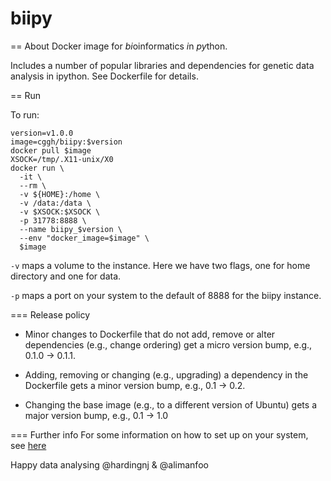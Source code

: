 # biipy
== About
Docker image for *bi*oinformatics *i*n *py*thon.

Includes a number of popular libraries and dependencies for genetic data analysis in ipython. See Dockerfile for details.

== Run

To run:

    version=v1.0.0
    image=cggh/biipy:$version
    docker pull $image
    XSOCK=/tmp/.X11-unix/X0
    docker run \
      -it \
      --rm \
      -v ${HOME}:/home \
      -v /data:/data \
      -v $XSOCK:$XSOCK \
      -p 31778:8888 \
      --name biipy_$version \
      --env "docker_image=$image" \
      $image

`-v` maps a volume to the instance. Here we have two flags, one for home directory and one for data.

`-p` maps a port on your system to the default of 8888 for the biipy instance.

=== Release policy

- Minor changes to Dockerfile that do not add, remove or alter dependencies (e.g., change ordering) get a micro version bump, e.g., 0.1.0 -> 0.1.1.

- Adding, removing or changing (e.g., upgrading) a dependency in the Dockerfile gets a minor version bump, e.g., 0.1 -> 0.2.

- Changing the base image (e.g., to a different version of Ubuntu) gets a major version bump, e.g., 0.1 -> 1.0

=== Further info
For some information on how to set up on your system, see [here](http://hardingnj.github.io/Using-docker/)

Happy data analysing
@hardingnj & @alimanfoo
